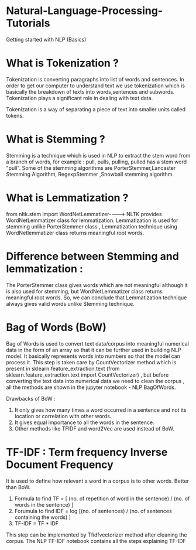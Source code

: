 # Natural-Language-Processing-Tutorials
Getting started with NLP (Basics)


# What is Tokenization ? 
Tokenization is converting paragraphs into list of words and sentences. In order to get our computer to understand text we use tokenization which is basically the breakdown of texts into words,sentences and subwords. Tokenization plays a significant role in dealing with text data.
	
Tokenization is a way of separating a piece of text into smaller units called tokens. 


# What is Stemming ?
Stemming is a technique which is used in NLP to extract the stem word from a branch of words, for example : pull, pulls, pulling, pulled has a stem word "pull".
Some of the stemming algorithms are PorterStemmer,Lancaster Stemming Algorithm, RegexpStemmer ,Snowball stemming algorithm.


# What is Lemmatization ?

from nltk.stem import WordNetLemmatizer----> NLTK provides WordNetLemmatizer class for lemmatization.
Lemmatization is used for stemming unlike PorterStemmer class , Lemmatization technique using WordNetlemmatizer class returns meaningful root words.

# Difference between Stemming and lemmatization :

The PorterStemmer class gives words which are not meaningful although it is also used for stemming, but WordNetLemmatizer class returns meaningful root words.
So, we can conclude that Lemmatization technique always gives valid words unlike Stemming technique.

# Bag of Words (BoW)

Bag of Words is used to convert text data/corpus into meaningful numerical data in the form of an array so that it can be further used in building NLP model.
It basically represents words into numbers so that the model can process it. This step is taken care by CountVectorizer method which is present in sklearn.feature_extraction.text (from sklearn.feature_extraction.text import CountVectorizer) , but before converting the text data into numerical data we need to clean the corpus , all the methods are shown in the jupyter notebook - NLP BagOfWords.

Drawbacks of BoW :
1) It only gives how many times a word occurred in a sentence and not its location or correlation with other words.
2) It gives equal importance to all the words in the sentence.
3) Other methods like TFIDF and word2Vec are used instead of BoW.


# TF-IDF : Term frequency Inverse Document Frequency 
It is used to define how relevant a word in a corpus is to other words. Better than BoW.

1) Formula to find TF = [ (no. of repetition of word in the sentence) / (no. of words in the sentence) ]
2) Forumula to find IDF = log [(no. of sentences) / (no. of sentences containing the words) ]
3) TF-IDF = TF * IDF 

This step can be implemented by Tfidfvectorizer method after cleaning the corpus.
The NLP TF-IDF notebook contains all the steps explaining TF-IDF




